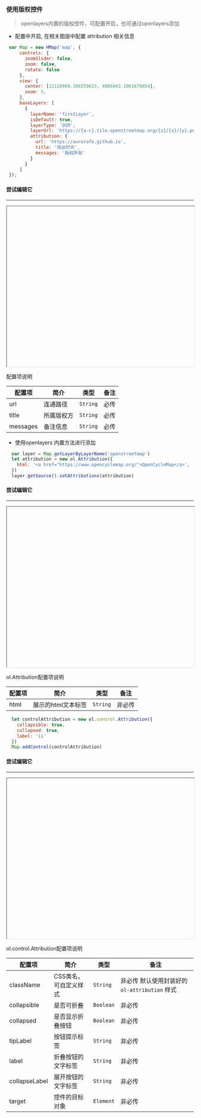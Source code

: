 ### 使用版权控件

> openlayers内置的版权控件，可配置开启，也可通过openlayers添加


* 配置中开启, 在相关图层中配置 attribution 相关信息

```javascript
 var Map = new HMap('map', {
     controls: {
       zoomSlider: false,
       zoom: false,
       rotate: false
     },
     view: {
       center: [12118909.300259633, 4086043.1061670054],
       zoom: 5,
     },
     baseLayers: [
       {
         layerName: 'firstLayer',
         isDefault: true,
         layerType: 'OSM',
         layerUrl: 'https://{a-c}.tile.openstreetmap.org/{z}/{x}/{y}.png',
         attribution: {
           url: 'https://aurorafe.github.io',
           title: '恒达时讯',
           messages: '版权所有'
         }
       }
     ]
 });
```

#### 尝试编辑它
---
<iframe width="100%" height="430"></iframe>

配置项说明

| 配置项 | 简介 | 类型 | 备注 |
| --- | --- |--- | --- |
| url | 连通路径 | `String` | 必传 |
| title | 所属版权方 | `String` | 必传 |
| messages | 备注信息 | `String` | 必传 |

* 使用openlayers 内置方法进行添加

```javascript
  var layer = Map.getLayerByLayerName('openstreetmap')
  let attribution = new ol.Attribution({
    html: '<a href="https://www.opencyclemap.org/">OpenCycleMap</a>',
  })
  layer.getSource().setAttributions(attribution)
```

#### 尝试编辑它
---
<iframe width="100%" height="430"></iframe>

ol.Attribution配置项说明

| 配置项 | 简介 | 类型 | 备注 |
| --- | --- |--- | --- |
| html | 展示的html文本标签 | `String` | 非必传 |


```javascript
  let controlAttribution = new ol.control.Attribution({
    collapsible: true,
    collapsed: true,
    label: 'ii'
  })
  Map.addControl(controlAttribution)
```

#### 尝试编辑它
---
<iframe width="100%" height="430"></iframe>

ol.control.Attribution配置项说明

| 配置项 | 简介 | 类型 | 备注 |
| --- | --- |--- | --- |
| className | CSS类名，可自定义样式 | `String` | 非必传 默认使用封装好的 ```ol-attribution``` 样式 |
| collapsible | 是否可折叠 | `Boolean` | 非必传 |
| collapsed | 是否显示折叠按钮 | `Boolean` | 非必传 |
| tipLabel | 按钮提示标签 | `String` | 非必传 |
| label | 折叠按钮的文字标签 | `String` | 非必传 |
| collapseLabel | 展开按钮的文字标签 | `String` | 非必传 |
| target | 控件的目标对象 | `Element` | 非必传 |
